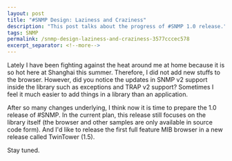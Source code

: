```yaml
---
layout: post
title: "#SNMP Design: Laziness and Craziness"
description: "This post talks about the progress of #SNMP 1.0 release."
tags: SNMP
permalink: /snmp-design-laziness-and-craziness-3577cccec578
excerpt_separator: <!--more-->
---
```

Lately I have been fighting against the heat around me at home because it is so hot here at Shanghai this summer. Therefore, I did not add new stuffs to the browser. However, did you notice the updates in SNMP v2 support inside the library such as exceptions and TRAP v2 support? Sometimes I feel it much easier to add things in a library than an application.

After so many changes underlying, I think now it is time to prepare the 1.0 release of #SNMP. In the current plan, this release still focuses on the library itself (the browser and other samples are only available in source code form). And I'd like to release the first full feature MIB browser in a new release called TwinTower (1.5).

Stay tuned.
<!--more-->